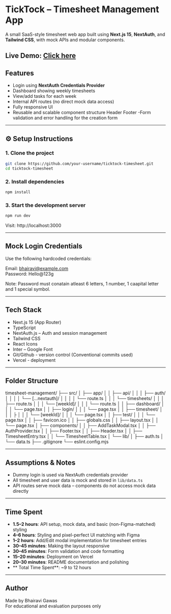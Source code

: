 #  TickTock – Timesheet Management App

A small SaaS-style timesheet web app built using **Next.js 15**, **NextAuth**, and **Tailwind CSS**, with mock APIs and modular components.
 
 **Live Demo**: [Click here](https://timesheet-management-xi.vercel.app)
---

##  Features

- Login using **NextAuth Credentials Provider**
- Dashboard showing weekly timesheets
- View/add tasks for each week
- Internal API routes (no direct mock data access)
- Fully responsive UI
- Reusable and scalable component structure Header Footer
-Form validation and error handling for the creation form


---

## ⚙️ Setup Instructions

### 1. Clone the project

```bash
git clone https://github.com/your-username/ticktock-timesheet.git  
cd ticktock-timesheet
```

### 2. Install dependencies
```bash
npm install
```

### 3. Start the development server
```bash
npm run dev
```

Visit: http://localhost:3000

---

##  Mock Login Credentials

Use the following hardcoded credentials:

Email: bhairavi@example.com  
Password: Hello@123g

Note: Password must conatain atleast 6 letters, 1 number, 1 caapital letter and 1 special symbol.



---

##  Tech Stack

- Next.js 15 (App Router)
- TypeScript
- NextAuth.js – Auth and session management
- Tailwind CSS 
- React Icons
- Inter – Google Font
- Git/Github - version control (Conventional commits used)
- Vercel - deployment

---

##  Folder Structure

timesheet-management/
├── src/
│   ├── app/
│   │   ├── api/
│   │   │   ├── auth/
│   │   │   │   └── [...nextauth]/
│   │   │   │       └── route.ts
│   │   │   └── timesheets/
│   │   │       ├── route.ts
│   │   │       └── [weekId]/
│   │   │           └── route.ts
│   │   ├── dashboard/
│   │   │   └── page.tsx
│   │   ├── login/
│   │   │   └── page.tsx
│   │   ├── timesheet/
│   │   │   ├
│   │   │   └── [weekId]/
│   │   │       └── page.tsx
│   │   ├── test/
│   │   │   └── page.tsx
│   │   ├── favicon.ico
│   │   ├── globals.css
│   │   ├── layout.tsx
│   │   └── page.tsx
│   ├── components/
│   │   ├── AddTaskModal.tsx
│   │   ├── AuthProvider.tsx
│   │   ├── Footer.tsx
│   │   ├── Header.tsx
│   │   ├── TimesheetEntry.tsx
│   │   └── TimesheetTable.tsx
│   └── lib/
│       ├── auth.ts
│       └── data.ts
├── .gitignore
└── eslint.config.mjs

---

##  Assumptions & Notes

- Dummy login is used via NextAuth credentials provider
- All timesheet and user data is mock and stored in `lib/data.ts`
- API routes serve mock data – components do not access mock data directly

---

##  Time Spent

- **1.5–2 hours**: API setup, mock data, and basic (non-Figma-matched) styling  
- **4–6 hours**: Styling and pixel-perfect UI matching with Figma  
- **1–2 hours**: Add/Edit modal implementation for timesheet entries  
- **30–45 minutes**: Making the layout responsive  
- **30–45 minutes**: Form validation and code formatting  
- **15–20 minutes**: Deployment on Vercel  
- **20–30 minutes**: README documentation and polishing  
- ** Total Time Spent**: ~9 to 12 hours

---

##  Author

Made by Bhairavi Gawas  
For educational and evaluation purposes only
